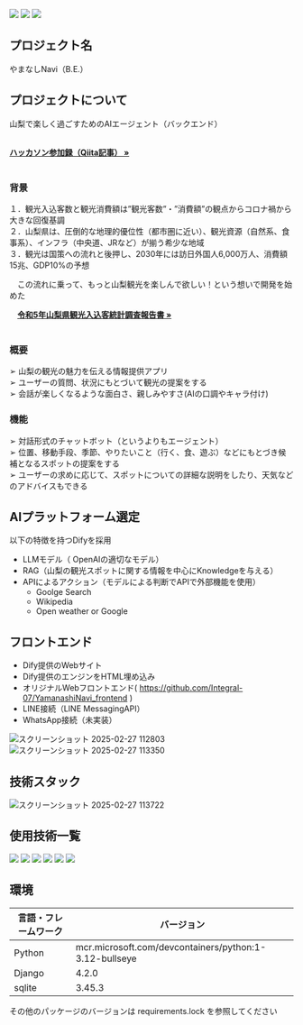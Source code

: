 ![](https://img.shields.io/badge/YAMANASHI_AIハッカソン-2024_最優秀賞-yellow)
![](https://img.shields.io/badge/状態-リリース-blue)
![](https://img.shields.io/badge/build-passing-green)


## プロジェクト名

やまなしNavi（B.E.）

<!-- プロジェクトについて -->

## プロジェクトについて

山梨で楽しく過ごすためのAIエージェント（バックエンド）

  <p align="left">
    <br />
    <a href="https://qiita.com/Integral-07/items/be2fdeb59b07168a2c95"><strong>ハッカソン参加録（Qiita記事） »</strong></a>
    <br />
    <br />
    
### 背景
１．観光入込客数と観光消費額は”観光客数”・”消費額”の観点からコロナ禍から大きな回復基調<br>
２．山梨県は、圧倒的な地理的優位性（都市圏に近い）、観光資源（自然系、食事系）、インフラ（中央道、JRなど）が揃う希少な地域<br>
３．観光は国策への流れと後押し、2030年には訪日外国人6,000万人、消費額15兆、GDP10%の予想<br>
  
　この流れに乗って、もっと山梨観光を楽しんで欲しい！という想いで開発を始めた<br>
<p align="left">
    　<a href="https://www.pref.yamanashi.jp/documents/2062/03houkokusho2023.pdf"><strong>令和5年山梨県観光入込客統計調査報告書 »</strong></a>
    <br>
    <br>
</p>

### 概要
➢ 山梨の観光の魅力を伝える情報提供アプリ<br>
➢ ユーザーの質問、状況にもとづいて観光の提案をする<br>
➢ 会話が楽しくなるような面白さ、親しみやすさ(AIの口調やキャラ付け)<br>

### 機能
➢ 対話形式のチャットボット（というよりもエージェント）<br>
➢ 位置、移動手段、季節、やりたいこと（行く、食、遊ぶ）などにもとづき候補となるスポットの提案をする<br>
➢ ユーザーの求めに応じて、スポットについての詳細な説明をしたり、天気などのアドバイスもできる<br>

## AIプラットフォーム選定
以下の特徴を持つDifyを採用

- LLMモデル（ OpenAIの適切なモデル）
- RAG（山梨の観光スポットに関する情報を中心にKnowledgeを与える）
- APIによるアクション（モデルによる判断でAPIで外部機能を使用）
  - Goolge Search
  - Wikipedia
  - Open weather or Google
 
## フロントエンド
- Dify提供のWebサイト
- Dify提供のエンジンをHTML埋め込み
- オリジナルWebフロントエンド( https://github.com/Integral-07/YamanashiNavi_frontend )
- LINE接続（LINE MessagingAPI）
- WhatsApp接続（未実装）

![スクリーンショット 2025-02-27 112803](https://github.com/user-attachments/assets/149896fd-9fc3-4bed-9af0-c5b487e30682)
![スクリーンショット 2025-02-27 113350](https://github.com/user-attachments/assets/2e16e4ab-79fb-41ef-910f-42ef033f6852)

## 技術スタック
![スクリーンショット 2025-02-27 113722](https://github.com/user-attachments/assets/003dafa0-1e70-4a54-bdd5-4e941ba7557d)



## 使用技術一覧

<!-- シールド一覧 -->
<p style="display: inline">
  <!-- フロントエンドのフレームワーク -->
  <img src="https://img.shields.io/badge/-LINE MessagingAPI-C0C300.svg?logo=line&style=for-the-badge">
  <!-- バックエンドのフレームワーク -->
  <img src="https://img.shields.io/badge/-Django-092E20.svg?logo=django&style=for-the-badge">
  <!-- バックエンドの言語 -->
  <img src="https://img.shields.io/badge/-Python-F2C63C.svg?logo=python&style=for-the-badge">
  <!-- ミドルウェア -->
  <img src="https://img.shields.io/badge/-SQLite-336791.svg?logo=sqlite&style=for-the-badge">
  <!-- インフラ -->
  <img src="https://img.shields.io/badge/-Docker-1488C6.svg?logo=docker&style=for-the-badge">
  <img src="https://img.shields.io/badge/-Github-181717.svg?logo=github&style=for-the-badge">
</p>

## 環境

| 言語・フレームワーク    | バージョン  |
| --------------------- | ---------- |
| Python                | mcr.microsoft.com/devcontainers/python:1-3.12-bullseye     |
| Django                | 4.2.0      |
| sqlite                | 3.45.3     |

その他のパッケージのバージョンは requirements.lock を参照してください

